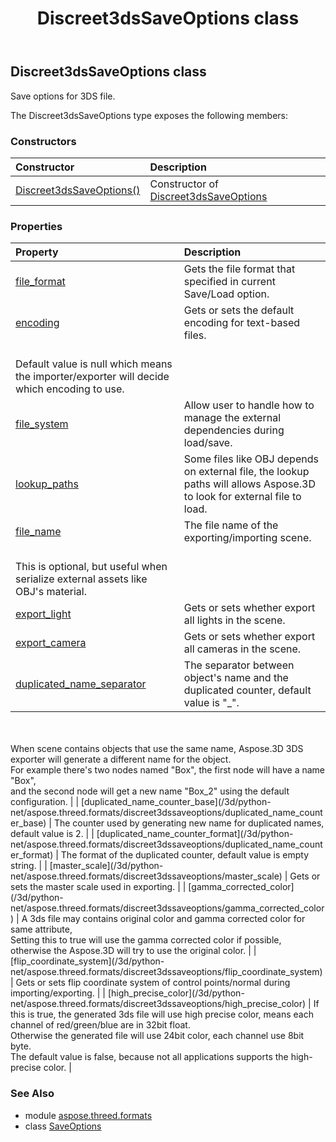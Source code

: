 ﻿---
title: Discreet3dsSaveOptions class
second_title: Aspose.3D for Python via .NET API References
description: 
type: docs
weight: 50
url: /python-net/aspose.threed.formats/discreet3dssaveoptions/
is_root: false
---

## Discreet3dsSaveOptions class

Save options for 3DS file.



The Discreet3dsSaveOptions type exposes the following members:

### Constructors
| Constructor | Description |
| :- | :- |
| [Discreet3dsSaveOptions()](/3d/python-net/aspose.threed.formats/discreet3dssaveoptions/__init__/#) | Constructor of [Discreet3dsSaveOptions](/3d/python-net/aspose.threed.formats/discreet3dssaveoptions) |


### Properties
| Property | Description |
| :- | :- |
| [file_format](/3d/python-net/aspose.threed.formats/discreet3dssaveoptions/file_format) | Gets the file format that specified in current Save/Load option. |
| [encoding](/3d/python-net/aspose.threed.formats/discreet3dssaveoptions/encoding) | Gets or sets the default encoding for text-based files.<br/>            Default value is null which means the importer/exporter will decide which encoding to use. |
| [file_system](/3d/python-net/aspose.threed.formats/discreet3dssaveoptions/file_system) | Allow user to handle how to manage the external dependencies during load/save. |
| [lookup_paths](/3d/python-net/aspose.threed.formats/discreet3dssaveoptions/lookup_paths) | Some files like OBJ depends on external file, the lookup paths will allows Aspose.3D to look for external file to load. |
| [file_name](/3d/python-net/aspose.threed.formats/discreet3dssaveoptions/file_name) | The file name of the exporting/importing scene.<br/>            This is optional, but useful when serialize external assets like OBJ's material. |
| [export_light](/3d/python-net/aspose.threed.formats/discreet3dssaveoptions/export_light) | Gets or sets whether export all lights in the scene. |
| [export_camera](/3d/python-net/aspose.threed.formats/discreet3dssaveoptions/export_camera) | Gets or sets whether export all cameras in the scene. |
| [duplicated_name_separator](/3d/python-net/aspose.threed.formats/discreet3dssaveoptions/duplicated_name_separator) | The separator between object's name and the duplicated counter, default value is "_".<br/>            <br/>            When scene contains objects that use the same name, Aspose.3D 3DS exporter will generate a different name for the object.<br/>            For example there's two nodes named "Box", the first node will have a name "Box",<br/>            and the second node will get a new name "Box_2" using the default configuration. |
| [duplicated_name_counter_base](/3d/python-net/aspose.threed.formats/discreet3dssaveoptions/duplicated_name_counter_base) | The counter used by generating new name for duplicated names, default value is 2. |
| [duplicated_name_counter_format](/3d/python-net/aspose.threed.formats/discreet3dssaveoptions/duplicated_name_counter_format) | The format of the duplicated counter, default value is empty string. |
| [master_scale](/3d/python-net/aspose.threed.formats/discreet3dssaveoptions/master_scale) | Gets or sets the master scale used in exporting. |
| [gamma_corrected_color](/3d/python-net/aspose.threed.formats/discreet3dssaveoptions/gamma_corrected_color) | A 3ds file may contains original color and gamma corrected color for same attribute,<br/>            Setting this to true will use the gamma corrected color if possible, <br/>            otherwise the Aspose.3D will try to use the original color. |
| [flip_coordinate_system](/3d/python-net/aspose.threed.formats/discreet3dssaveoptions/flip_coordinate_system) | Gets or sets flip coordinate system of control points/normal during importing/exporting. |
| [high_precise_color](/3d/python-net/aspose.threed.formats/discreet3dssaveoptions/high_precise_color) | If this is true, the generated 3ds file will use high precise color, means each channel of red/green/blue are in 32bit float.<br/>            Otherwise the generated file will use 24bit color, each channel use 8bit byte.<br/>            The default value is false, because not all applications supports the high-precise color. |


### See Also

* module [aspose.threed.formats](../)
* class [SaveOptions](/3d/python-net/aspose.threed.formats/saveoptions)
